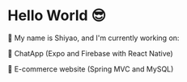 # Hello World 😎 

🤖 My name is Shiyao, and I'm currently working on:


🦾 ChatApp (Expo and Firebase with React Native)

🦾 E-commerce website (Spring MVC and MySQL)

